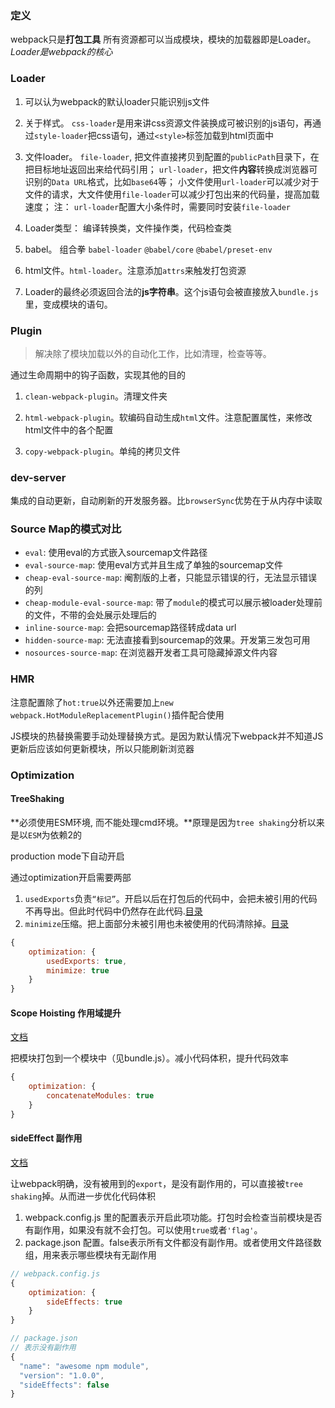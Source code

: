 

### 定义

webpack只是**打包工具**
所有资源都可以当成模块，模块的加载器即是Loader。*Loader是webpack的核心*

### Loader

1. 可以认为webpack的默认loader只能识别js文件

2. 关于样式。 `css-loader`是用来讲css资源文件装换成可被识别的js语句，再通过`style-loader`把css语句，通过`<style>`标签加载到html页面中

3. 文件loader。
    `file-loader`, 把文件直接拷贝到配置的`publicPath`目录下，在把目标地址返回出来给代码引用；
    `url-loader`，把文件**内容**转换成浏览器可识别的`Data URL`格式，比如`base64`等；
    小文件使用`url-loader`可以减少对于文件的请求，大文件使用`file-loader`可以减少打包出来的代码量，提高加载速度；
    注： `url-loader`配置大小条件时，需要同时安装`file-loader`

4. Loader类型： 编译转换类，文件操作类，代码检查类

5. babel。 组合拳 `babel-loader` `@babel/core` `@babel/preset-env`

6. html文件。`html-loader`。注意添加`attrs`来触发打包资源

7. Loader的最终必须返回合法的**js字符串**。这个js语句会被直接放入`bundle.js`里，变成模块的语句。


### Plugin

> 解决除了模块加载以外的自动化工作，比如清理，检查等等。

通过生命周期中的钩子函数，实现其他的目的

1. `clean-webpack-plugin`。清理文件夹

2. `html-webpack-plugin`。软编码自动生成`html`文件。注意配置属性，来修改html文件中的各个配置

3. `copy-webpack-plugin`。单纯的拷贝文件


### dev-server

集成的自动更新，自动刷新的开发服务器。比`browserSync`优势在于从内存中读取

### Source Map的模式对比

* `eval`: 使用eval的方式嵌入sourcemap文件路径
* `eval-source-map`: 使用eval方式并且生成了单独的sourcemap文件
* `cheap-eval-source-map`: 阉割版的上者，只能显示错误的行，无法显示错误的列 
* `cheap-module-eval-source-map`: 带了`module`的模式可以展示被loader处理前的文件，不带的会处展示处理后的
* `inline-source-map`: 会把sourcemap路径转成data url
* `hidden-source-map`: 无法直接看到sourcemap的效果。开发第三发包可用
* `nosources-source-map`: 在浏览器开发者工具可隐藏掉源文件内容

### HMR

注意配置除了`hot:true`以外还需要加上`new webpack.HotModuleReplacementPlugin()`插件配合使用

JS模块的热替换需要手动处理替换方式。是因为默认情况下webpack并不知道JS更新后应该如何更新模块，所以只能刷新浏览器


### Optimization
#### TreeShaking

**必须使用ESM环境, 而不能处理cmd环境。**原理是因为`tree shaking`分析以来是以`ESM`为依赖2的

production mode下自动开启

通过optimization开启需要两部
1. `usedExports`负责`“标记”`。开启以后在打包后的代码中，会把未被引用的代码不再导出。但此时代码中仍然存在此代码.[目录](https://webpack.js.org/configuration/optimization/#optimizationusedexports)
2. `minimize`压缩。把上面部分未被引用也未被使用的代码清除掉。[目录](https://webpack.js.org/configuration/optimization/#optimizationminimize)
```js
{
    optimization: {
        usedExports: true,
        minimize: true
    }
}
```


#### Scope Hoisting 作用域提升

[文档](https://webpack.js.org/configuration/optimization/#optimizationconcatenatemodules)

把模块打包到一个模块中（见bundle.js）。减小代码体积，提升代码效率

```js
{
    optimization: {
        concatenateModules: true
    }
}
```

#### sideEffect 副作用

[文档](https://webpack.js.org/configuration/optimization/#optimizationsideeffects)

让webpack明确，没有被用到的`export`，是没有副作用的，可以直接被`tree shaking`掉。从而进一步优化代码体积

1. webpack.config.js 里的配置表示开启此项功能。打包时会检查当前模块是否有副作用，如果没有就不会打包。可以使用`true`或者`'flag'`。
2. package.json 配置。false表示所有文件都没有副作用。或者使用文件路径数组，用来表示哪些模块有无副作用

```js
// webpack.config.js
{
    optimization: {
        sideEffects: true
    }
}

// package.json
// 表示没有副作用
{
  "name": "awesome npm module",
  "version": "1.0.0",
  "sideEffects": false
}
```

